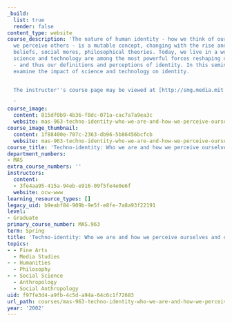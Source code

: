 ```yaml
---
_build:
  list: true
  render: false
content_type: website
course_description: 'The nature of human identity - how we think of ourselves, how
  we perceive others - is a mutable concept, changing with the rise and fall of religious
  beliefs, social mores, philosophical theories. Today, we live in a world in which
  science and technology are among the most powerful forces reshaping our culture
  - and thus our definitions and perceptions of identity. In this seminar, we will
  examine the impact of science and technology on identity.


  The instructor''s course page may be viewed at [http://smg.media.mit.edu/classes/IdentitySeminar/](http://smg.media.mit.edu/classes/IdentitySeminar/)

  '
course_image:
  content: 815df0b9-4b36-f8dc-071a-cac7a7a9ea3c
  website: mas-963-techno-identity-who-we-are-and-how-we-perceive-ourselves-and-others-spring-2002
course_image_thumbnail:
  content: 1f88400e-707c-2363-db96-5b86456bcfcb
  website: mas-963-techno-identity-who-we-are-and-how-we-perceive-ourselves-and-others-spring-2002
course_title: 'Techno-identity: Who we are and how we perceive ourselves and others'
department_numbers:
- MAS
extra_course_numbers: ''
instructors:
  content:
  - 3fe4aa95-415a-94eb-e916-09f5fe4e0e6f
  website: ocw-www
learning_resource_types: []
legacy_uid: b9eabf84-909b-9e5f-e8fe-7a8a93f22191
level:
- Graduate
primary_course_number: MAS.963
term: Spring
title: 'Techno-identity: Who we are and how we perceive ourselves and others'
topics:
- - Fine Arts
  - Media Studies
- - Humanities
  - Philosophy
- - Social Science
  - Anthropology
  - Social Anthropology
uid: f97fe3d4-a9fb-4c5d-a94a-64c6c1f72683
url_path: courses/mas-963-techno-identity-who-we-are-and-how-we-perceive-ourselves-and-others-spring-2002
year: '2002'
---
```

